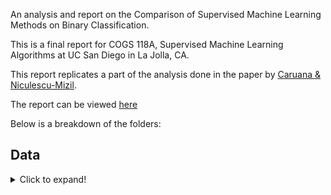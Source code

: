 An analysis and report on the Comparison of Supervised Machine Learning Methods on Binary Classification.

This is a final report for COGS 118A, Supervised Machine Learning Algorithms at UC San Diego in La Jolla, CA.

This report replicates a part of the analysis done in the paper by [Caruana & Niculescu-Mizil](https://www.cs.cornell.edu/~caruana/ctp/ct.papers/caruana.icml06.pdf).

The report can be viewed [here](https://github.com/enochli5907/Supervised-ML-Algorithm-Comparison/blob/master/Final%20Report.pdf)

Below is a breakdown of the folders:

## Data
<details>
  <summary>Click to expand!</summary>
  * Original Data
</details>
